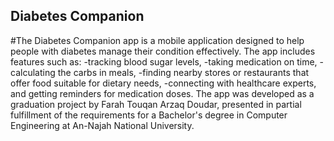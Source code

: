 ## Diabetes Companion
#The Diabetes Companion app is a mobile application designed to help people with diabetes manage their condition effectively.
The app includes features such as:
-tracking blood sugar levels, 
-taking medication on time, 
-calculating the carbs in meals, 
-finding nearby stores or restaurants that offer food suitable for dietary needs, 
-connecting with healthcare experts, and getting reminders for medication doses. 
The app was developed as a graduation project by Farah Touqan Arzaq Doudar, presented in partial fulfillment of the requirements for a Bachelor's degree in Computer Engineering at An-Najah National University.
